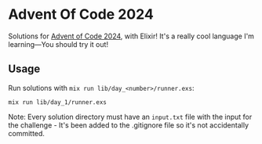 # Advent Of Code 2024

Solutions for [Advent of Code 2024](https://adventofcode.com/2024/), with Elixir! It's a really cool language I'm learning—You should try it out!

## Usage

Run solutions with `mix run lib/day_<number>/runner.exs`:

```shell
mix run lib/day_1/runner.exs
```

Note: Every solution directory must have an `input.txt` file with the input for the challenge - It's been added to the .gitignore file so it's not accidentally committed.
